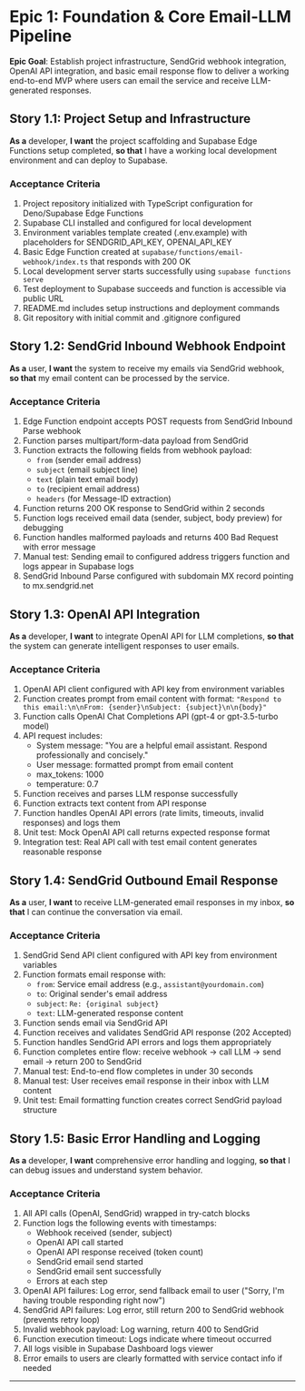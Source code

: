 # Epic 1: Foundation & Core Email-LLM Pipeline

**Epic Goal**: Establish project infrastructure, SendGrid webhook integration, OpenAI API integration, and basic email response flow to deliver a working end-to-end MVP where users can email the service and receive LLM-generated responses.

## Story 1.1: Project Setup and Infrastructure

**As a** developer,
**I want** the project scaffolding and Supabase Edge Functions setup completed,
**so that** I have a working local development environment and can deploy to Supabase.

### Acceptance Criteria

1. Project repository initialized with TypeScript configuration for Deno/Supabase Edge Functions
2. Supabase CLI installed and configured for local development
3. Environment variables template created (.env.example) with placeholders for SENDGRID_API_KEY, OPENAI_API_KEY
4. Basic Edge Function created at `supabase/functions/email-webhook/index.ts` that responds with 200 OK
5. Local development server starts successfully using `supabase functions serve`
6. Test deployment to Supabase succeeds and function is accessible via public URL
7. README.md includes setup instructions and deployment commands
8. Git repository with initial commit and .gitignore configured

## Story 1.2: SendGrid Inbound Webhook Endpoint

**As a** user,
**I want** the system to receive my emails via SendGrid webhook,
**so that** my email content can be processed by the service.

### Acceptance Criteria

1. Edge Function endpoint accepts POST requests from SendGrid Inbound Parse webhook
2. Function parses multipart/form-data payload from SendGrid
3. Function extracts the following fields from webhook payload:
   - `from` (sender email address)
   - `subject` (email subject line)
   - `text` (plain text email body)
   - `to` (recipient email address)
   - `headers` (for Message-ID extraction)
4. Function returns 200 OK response to SendGrid within 2 seconds
5. Function logs received email data (sender, subject, body preview) for debugging
6. Function handles malformed payloads and returns 400 Bad Request with error message
7. Manual test: Sending email to configured address triggers function and logs appear in Supabase logs
8. SendGrid Inbound Parse configured with subdomain MX record pointing to mx.sendgrid.net

## Story 1.3: OpenAI API Integration

**As a** developer,
**I want** to integrate OpenAI API for LLM completions,
**so that** the system can generate intelligent responses to user emails.

### Acceptance Criteria

1. OpenAI API client configured with API key from environment variables
2. Function creates prompt from email content with format: `"Respond to this email:\n\nFrom: {sender}\nSubject: {subject}\n\n{body}"`
3. Function calls OpenAI Chat Completions API (gpt-4 or gpt-3.5-turbo model)
4. API request includes:
   - System message: "You are a helpful email assistant. Respond professionally and concisely."
   - User message: formatted prompt from email content
   - max_tokens: 1000
   - temperature: 0.7
5. Function receives and parses LLM response successfully
6. Function extracts text content from API response
7. Function handles OpenAI API errors (rate limits, timeouts, invalid responses) and logs them
8. Unit test: Mock OpenAI API call returns expected response format
9. Integration test: Real API call with test email content generates reasonable response

## Story 1.4: SendGrid Outbound Email Response

**As a** user,
**I want** to receive LLM-generated email responses in my inbox,
**so that** I can continue the conversation via email.

### Acceptance Criteria

1. SendGrid Send API client configured with API key from environment variables
2. Function formats email response with:
   - `from`: Service email address (e.g., `assistant@yourdomain.com`)
   - `to`: Original sender's email address
   - `subject`: `Re: {original subject}`
   - `text`: LLM-generated response content
3. Function sends email via SendGrid API
4. Function receives and validates SendGrid API response (202 Accepted)
5. Function handles SendGrid API errors and logs them appropriately
6. Function completes entire flow: receive webhook → call LLM → send email → return 200 to SendGrid
7. Manual test: End-to-end flow completes in under 30 seconds
8. Manual test: User receives email response in their inbox with LLM content
9. Unit test: Email formatting function creates correct SendGrid payload structure

## Story 1.5: Basic Error Handling and Logging

**As a** developer,
**I want** comprehensive error handling and logging,
**so that** I can debug issues and understand system behavior.

### Acceptance Criteria

1. All API calls (OpenAI, SendGrid) wrapped in try-catch blocks
2. Function logs the following events with timestamps:
   - Webhook received (sender, subject)
   - OpenAI API call started
   - OpenAI API response received (token count)
   - SendGrid email send started
   - SendGrid email sent successfully
   - Errors at each step
3. OpenAI API failures: Log error, send fallback email to user ("Sorry, I'm having trouble responding right now")
4. SendGrid API failures: Log error, still return 200 to SendGrid webhook (prevents retry loop)
5. Invalid webhook payload: Log warning, return 400 to SendGrid
6. Function execution timeout: Logs indicate where timeout occurred
7. All logs visible in Supabase Dashboard logs viewer
8. Error emails to users are clearly formatted with service contact info if needed

---
